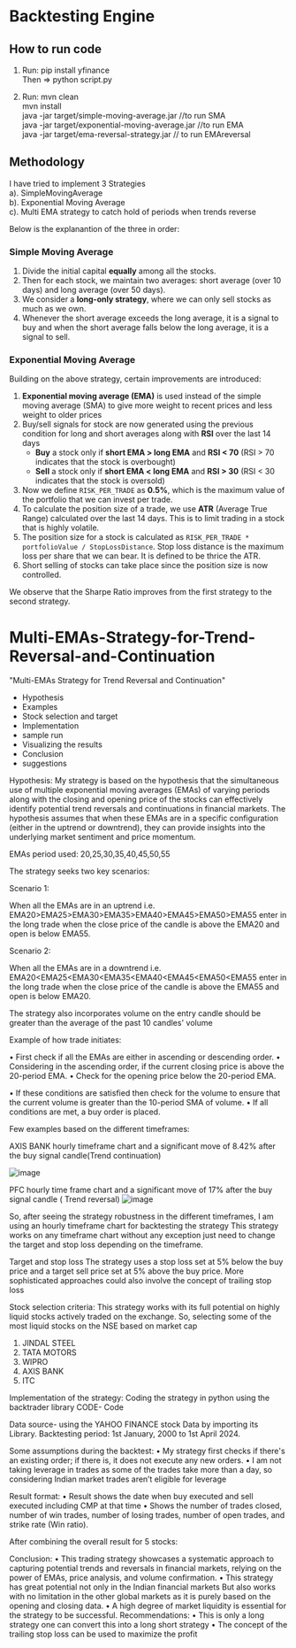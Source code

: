 # Backtesting Engine

## How to run code
1. Run: pip install yfinance <br>
   Then => python script.py

2. Run:
    mvn clean <br>
    mvn install <br>
    java -jar target/simple-moving-average.jar //to run SMA <br>
    java -jar target/exponential-moving-average.jar //to run EMA <br>
    java -jar target/ema-reversal-strategy.jar      // to run EMAreversal<br>


## Methodology
I have tried to implement 3 Strategies <br>
 a). SimpleMovingAverage <br> 
 b). Exponential Moving Average <br>
 c). Multi EMA strategy to catch hold of periods when trends reverse <br>

 Below is the explanantion of the three in order:

 ### Simple Moving Average

1. Divide the initial capital **equally** among all the stocks. 
2. Then for each stock, we maintain two averages: short average (over 10 days) and long average (over 50 days).
3. We consider a **long-only strategy**, where we can only sell stocks as much as we own.
4. Whenever the short average exceeds the long average, it is a signal to buy and when the short average falls below the long average, it is a signal to sell.

### Exponential Moving Average
Building on the above strategy, certain improvements are introduced:
1. **Exponential moving average (EMA)** is used instead of the simple moving average (SMA) to give more weight to recent prices and less weight to older prices
2. Buy/sell signals for stock are now generated using the previous condition for long and short averages along with **RSI** over the last 14 days
   - **Buy** a stock only if **short EMA > long EMA** and **RSI < 70** (RSI > 70 indicates that the stock is overbought)
   - **Sell** a stock only if **short EMA < long EMA** and **RSI > 30** (RSI < 30 indicates that the stock is oversold)
3. Now we define `RISK_PER_TRADE` as **0.5%**, which is the maximum value of the portfolio that we can invest per trade.
4. To calculate the position size of a trade, we use **ATR** (Average True Range) calculated over the last 14 days. This is to limit trading in a stock that is highly volatile.
5. The position size for a stock is calculated as `RISK_PER_TRADE * portfolioValue / StopLossDistance`. Stop loss distance is the maximum loss per share that we can bear. It is defined to be thrice the ATR. 
6. Short selling of stocks can take place since the position size is now controlled.

We observe that the Sharpe Ratio improves from the first strategy to the second strategy.

# Multi-EMAs-Strategy-for-Trend-Reversal-and-Continuation
"Multi-EMAs Strategy for Trend Reversal and Continuation"

-	Hypothesis
-	Examples
-	Stock selection and target
-	Implementation
-	sample run
-	Visualizing the results
-	Conclusion
-	suggestions


Hypothesis:
My strategy is based on the hypothesis that the simultaneous use of multiple exponential moving averages (EMAs) of varying periods along with the closing and opening price of the stocks can effectively identify potential trend reversals and continuations in financial markets. The hypothesis assumes that when these EMAs are in a specific configuration (either in the uptrend or downtrend), they can provide insights into the underlying market sentiment and price momentum.

EMAs period used: 20,25,30,35,40,45,50,55

The strategy seeks two key scenarios:

Scenario 1:

When all the EMAs are in an uptrend i.e. EMA20>EMA25>EMA30>EMA35>EMA40>EMA45>EMA50>EMA55 enter in the long trade
when the close price of the candle is above the EMA20 and open is below EMA55.

Scenario 2:

When all the EMAs are in a downtrend i.e. EMA20<EMA25<EMA30<EMA35<EMA40<EMA45<EMA50<EMA55 enter in the long trade
when the close price of the candle is above the EMA55 and open is below EMA20.

The strategy also incorporates volume on the entry candle should be greater than the average of the past 10 candles' volume


Example of how trade initiates:

•	First check if all the EMAs are either in ascending or descending order.
•	Considering in the ascending order, if the current closing price is above the 20-period EMA.
•	Check for the opening price below the 20-period EMA.
 
•	If these conditions are satisfied then check for the volume to ensure that the current volume is greater than the 10-period SMA of volume.
•	If all conditions are met, a buy order is placed.

Few examples based on the different timeframes:


AXIS BANK hourly timeframe chart and a significant move of 8.42% after the buy signal candle(Trend continuation)

![image](https://github.com/user-attachments/assets/fe82eb6b-caaa-4fd2-b8d4-57c4e4c8de48)

 
PFC hourly time frame chart and a significant move of 17% after the buy signal candle ( Trend reversal)
![image](https://github.com/user-attachments/assets/46f47faa-f732-4104-b324-2ebf2c1863f2)


So, after seeing the strategy robustness in the different timeframes, I am using an hourly timeframe chart for backtesting the strategy This strategy works on any timeframe chart without any exception just need to change the target and stop loss depending on the timeframe.


Target and stop loss
The strategy uses a stop loss set at 5% below the buy price and a target sell price set at 5% above the buy price.
More sophisticated approaches could also involve the concept of trailing stop loss


Stock selection criteria:
This strategy works with its full potential on highly liquid stocks actively traded on the exchange. So, selecting some of the most liquid stocks on the NSE based on market cap
1. JINDAL STEEL
2. TATA MOTORS	
3.	WIPRO
4.	AXIS BANK
5.	ITC


Implementation of the strategy:
Coding the strategy in python using the backtrader library CODE- Code


Data source- using the YAHOO FINANCE stock Data by importing its Library.
Backtesting period: 1st January, 2000 to 1st April  2024.



Some assumptions during the backtest:
•	My strategy first checks if there's an existing order; if there is, it does not execute any new orders.
•	I am not taking leverage in trades as some of the trades take more than a day, so considering Indian market trades aren’t eligible for leverage

Result format:
•	Result shows the date when buy executed and sell executed including CMP at that time
•	Shows the number of trades closed, number of win trades, number of losing trades, number of open trades, and strike rate (Win ratio).


After combining the overall result for 5 stocks:


Conclusion:
•	This trading strategy showcases a systematic approach to capturing potential trends and reversals in financial markets, relying on the power of EMAs, price analysis, and volume confirmation.
•	This strategy has great potential not only in the Indian financial markets But also works with no limitation in the other global markets as it is purely based on the opening and closing data.
•	A high degree of market liquidity is essential for the strategy to be successful.
Recommendations:
•	This is only a long strategy one can convert this into a long short strategy
•	The concept of the trailing stop loss can be used to maximize the profit


